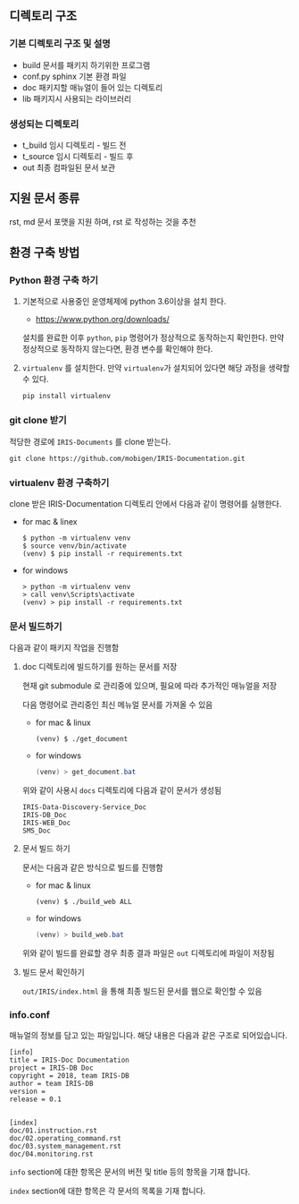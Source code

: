 
## 디렉토리 구조

### 기본 디렉토리 구조 및 설명
- build       문서를 패키지 하기위한 프로그램
- conf.py     sphinx 기본 환경 파일
- doc         패키지할 매뉴얼이 들어 있는 디렉토리
- lib         패키지시 사용되는 라이브러리

### 생성되는 디렉토리
- t_build     임시 디렉토리 - 빌드 전
- t_source    임시 디렉토리 - 빌드 후
- out         최종 컴파일된 문서 보관


## 지원 문서 종류

rst, md 문서 포맷을 지원 하며, rst 로 작성하는 것을 추천

## 환경 구축 방법

### Python 환경 구축 하기

1. 기본적으로 사용중인 운영체제에 python 3.6이상을 설치 한다.

   - https://www.python.org/downloads/

   설치를 완료한 이후 `python`, `pip` 명령어가 정상적으로 동작하는지 확인한다. 만약 정상적으로 동작하지 않는다면, 환경 변수를 확인해야 한다.

2. `virtualenv` 를 설치한다. 만약 `virtualenv`가 설치되어 있다면 해당 과정을 생략할수 있다.

   ```
   pip install virtualenv
   ```

### git clone 받기

적당한 경로에 `IRIS-Documents` 를 clone 받는다.

```
git clone https://github.com/mobigen/IRIS-Documentation.git
```

### virtualenv 환경 구축하기

clone 받은 IRIS-Documentation 디렉토리 안에서 다음과 같이 명령어를 실행한다.

- for mac & linex

  ```
  $ python -m virtualenv venv
  $ source venv/bin/activate
  (venv) $ pip install -r requirements.txt
  ```

- for windows

  ```
  > python -m virtualenv venv
  > call venv\Scripts\activate
  (venv) > pip install -r requirements.txt
  ```

### 문서 빌드하기

다음과 같이 패키지 작업을 진행함

1. doc 디렉토리에 빌드하기를 원하는 문서를 저장

    현재 git submodule 로 관리중에 있으며, 필요에 따라 추가적인 매뉴얼을 저장

    다음 명령어로 관리중인 최신 메뉴얼 문서를 가져올 수 있음

    - for mac & linux

      ```shell
      (venv) $ ./get_document
      ```

    - for windows

      ```powershell
      (venv) > get_document.bat
      ```

    위와 같이 사용시 `docs` 디렉토리에 다음과 같이 문서가 생성됨

    ```
    IRIS-Data-Discovery-Service_Doc
    IRIS-DB_Doc
    IRIS-WEB_Doc
    SMS_Doc
    ```

2.  문서 빌드 하기

    문서는 다음과 같은 방식으로 빌드를 진행함

    - for mac & linux

      ```shell
      (venv) $ ./build_web ALL
      ```

    - for windows

      ```powershell
      (venv) > build_web.bat
      ```

    위와 같이 빌드를 완료할 경우 최종 결과 파일은 `out` 디렉토리에 파일이 저장됨  

3. 빌드 문서 확인하기

    `out/IRIS/index.html` 을 통해 최종 빌드된 문서를 웹으로 확인할 수 있음


### info.conf

매뉴얼의 정보를 담고 있는 파일입니다.
해당 내용은 다음과 같은 구조로 되어있습니다.

```
[info]
title = IRIS-Doc Documentation
project = IRIS-DB Doc
copyright = 2018, team IRIS-DB
author = team IRIS-DB
version =
release = 0.1


[index]
doc/01.instruction.rst
doc/02.operating_command.rst
doc/03.system_management.rst
doc/04.monitoring.rst
```

`info` section에 대한 항목은 문서의 버전 및 title 등의 항목을 기재 합니다.

`index` section에 대한 항목은 각 문서의 목록을 기재 합니다.



